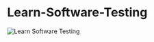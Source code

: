 # Learn-Software-Testing
![Learn Software Testing](https://github.com/fahadarpon/Learn-Software-Testing/assets/96936188/521366b1-6f01-496e-b44e-a49d902f25eb)
